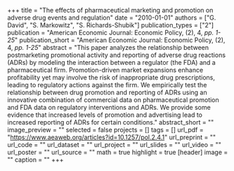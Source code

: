 +++
title = "The effects of pharmaceutical marketing and promotion on adverse drug events and regulation"
date = "2010-01-01"
authors = ["G. David", "S. Markowitz", "S. Richards-Shubik"]
publication_types = ["2"]
publication = "American Economic Journal: Economic Policy, (2), 4, _pp. 1-25_"
publication_short = "American Economic Journal: Economic Policy, (2), 4, _pp. 1-25_"
abstract = "This paper analyzes the relationship between postmarketing promotional activity and reporting of adverse drug reactions (ADRs) by modeling the interaction between a regulator (the FDA) and a pharmaceutical firm. Promotion-driven market expansions enhance profitability yet may involve the risk of inappropriate drug prescriptions, leading to regulatory actions against the firm. We empirically test the relationship between drug promotion and reporting of ADRs using an innovative combination of commercial data on pharmaceutical promotion and FDA data on regulatory interventions and ADRs. We provide some evidence that increased levels of promotion and advertising lead to increased reporting of ADRs for certain conditions."
abstract_short = ""
image_preview = ""
selected = false
projects = []
tags = []
url_pdf = "https://www.aeaweb.org/articles?id=10.1257/pol.2.4.1"
url_preprint = ""
url_code = ""
url_dataset = ""
url_project = ""
url_slides = ""
url_video = ""
url_poster = ""
url_source = ""
math = true
highlight = true
[header]
image = ""
caption = ""
+++
